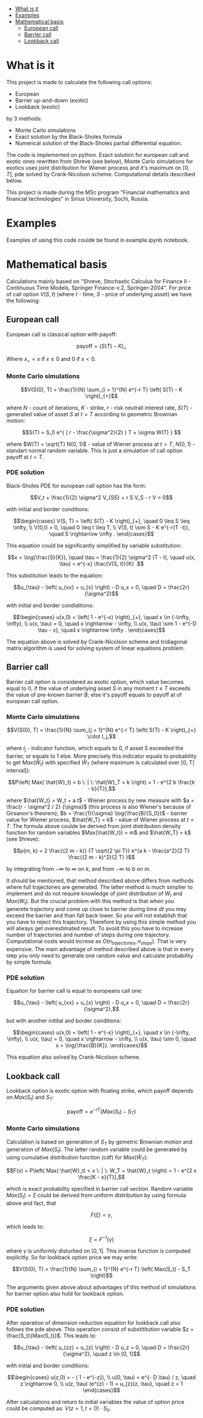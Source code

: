 - [What is it](#what-is-it)
- [Examples](#examples)
- [Mathematical basis](#mathematical-basis)
  * [European call](#european-call)
  * [Barrier call](#barrier-call)
  * [Lookback call](#lookback-call)

# What is it
This project is made to calculate the following call options:
- European
- Barrier up-and-down (exotic)
- Lookback (exotic)

by 3 methods:
- Monte Carlo simulations
- Exact solution by the Black-Sholes formula
- Numerical solution of the Black-Sholes partial differential equation.

The code is implemented on python. Exact solution for european call and exotic ones rewritten from Shreve (see below), Monte Carlo simulations for exotics uses joint distribution for Wiener process and it's maximum on $[0,T]$, pde solved by Crank-Nicolson scheme. Computational details described below.

This project is made during the MSc program "Financial mathematics and financial technologies" in Sirius University, Sochi, Russia.
# Examples
Examples of using this code coulde be found in example.ipynb notebook.

# Mathematical basis
Calculations mainly based on "Shreve, Stochastic Calculus for Finance II - Continuous Time Models, Springer Finance-v.2, Springer-2004".
For price of call option $V(S, t)$ (where $t$ - time, $S$ - price of underlying asset) we have the following:
## European call
European call is classical option with payoff:
```math
\text{payoff} = \left( S(T) - K \right)_{+}
```
Where $x_{+} = x$ if $x \geq 0$ and 0 if $x < 0$.
### Monte Carlo simulations
```math
V(S(0), T) = \frac{1}{N} \sum_{i = 1}^{N} e^{-r T} \left( S(T) - K \right)_{+}
```
where $N$ - count of iterations, $K$ - strike, $r$ - risk neutrall interest rate, $S(T)$ - generated value of asset $S$ at $t = T$ according to geometric Brownian motion:
```math
S(T) = S_0  e^{ ( r - \frac{\sigma^2}{2} ) T + \sigma  W(T) } 
```
where $W(T) = \sqrt{T} N(0, 1)$ - value of Wiener process at $t = T$, $N(0, 1)$ - standart normal random variable. 
This is just a simulation of call option payoff at $t = T$.

### PDE solution
Black-Sholes PDE for european call option has the form:
```math
V_t + \frac{1}{2} \sigma^2 V_{SS} + r S V_S - r V = 0
```
with initial and border conditions:
```math
\begin{cases} V(S, T) = \left( S(T) - K \right)_{+}, \quad 0 \leq S \leq \infty,
\\ V(0,t) = 0, \quad 0 \leq t \leq T,
\\ V(S, t) \sim S - K e^{-r(T -t)}, \quad S \rightarrow \infty .
\end{cases}
```
This equation could be significantly simplified by variable substitution: 
```math
x = \log{\frac{S}{K}}, \quad \tau = \frac{1}{2} \sigma^2 (T - t), \quad u(x, \tau) = e^{-x} \frac{V(S, t)}{K} .
```
This substitution leads to the equation:
```math
u_{\tau} - \left( u_{xx} + u_{x} \right) - D u_x = 0, \quad D = \frac{2r}{\sigma^2}
```

with initial and border condiditions:
```math
\begin{cases} u(x,0) = \left( 1 - e^{-x} \right)_{+}, \quad x \in (-\infty, \infty),
\\ u(x, \tau) = 0, \quad x \rightarrow - \infty,
\\ u(x, \tau) \sim 1 - e^{-D \tau - x}, \quad x \rightarrow \infty .
\end{cases}
```
The equation above is solved by Crank-Nicolson scheme and tridiagonal matrix algorithm is used for solving system of linear equations problem.

## Barrier call
Barrier call option is considered as exotic option, which value becomes equal to 0, if the value of underlying asset $S$ in any moment $t \leq T$ exceeds the value of pre-known barrier $B$; else it's payoff equals to payoff at of european call option.
### Monte Carlo simulations
```math
V(S(0), T) = \frac{1}{N} \sum_{j = 1}^{N} e^{-r T} \left( S(T) - K \right)_{+} \cdot I_j,
```
where $I_j$ - indicator function, which equals to 0, if asset S exceeded the barrier, or equals to 1 else. 
More precisely this indicator equals to probability to get $Max(\hat{W}_t)$ with specified $\hat{W}_T$ (where maximum is calculated over [0, T] interval]):
```math
P\left( Max( \hat{W}_t) < b \: | \: \hat{W}_T = k \right)  = 1 - e^{2 b \frac{k - b}{T}},
```
where $\hat{W_t} = W_t + a t$ - Wiener process by new measure with $a = \frac{r - \sigma^2 / 2} {\sigma}$ (this process is also Wiener's because of Girsanov's theorem); $b = \frac{1}{\sigma} \log{\frac{B}{S_0}}$ - barrier value for Wiener process, $\hat{W_T} = k$ - value of Wiener process at $t = T$.
The formula above coulde be derived from joint distribution density function for random variables $Max(\hat{W_t}) = m$ and $\hat{W_T} = k$ (see Shreve):
```math
p(m, k) = 2 \frac{(2 m - k)} {T \sqrt{2 \pi T}} e^{a k - \frac{a^2}{2 T} \frac{(2 m - k)^2}{2 T} }
```
by integrating from $-\infty$ to $\infty$ on $k$, and from $-\infty$ to $b$ on $m$.

It should be mentioned, that method described above differs from methods where full trajectories are generated. The latter method is much simplier to implement and do not require knowledge of joint distribution of $W_t$ and $Max(W_t)$. But the crucial problem with this method is that when you generete trajectory and come up close to barrier during time $dt$ you may exceed the barrier and than fall back lower. So you will not establish that you have to reject this trajectory. Therefore by using this simple method you will always get overestimated result. To avoid this you have to increase number of trajectories and number of steps during one trajectory. Computational costs would increse as $O(n_{trajectories}, n_{steps})$. That is very expensive.
The main advantage of method described above is that in every step you only need to generate one random value and calculate probability by simple formula.

### PDE solution
Equation for barrier call is equal to europeans call one:
```math
u_{\tau} - \left( u_{xx} + u_{x} \right) - D u_x = 0, \quad D = \frac{2r}{\sigma^2},
```
but with another initital and border conditions:
```math
\begin{cases} u(x,0) = \left( 1 - e^{-x} \right)_{+}, \quad x \in (-\infty, \infty),
\\ u(x, \tau) = 0, \quad x \rightarrow - \infty,
\\ u(x, \tau) \sim 0, \quad x = \log{\frac{B}{K}}.
\end{cases}
```
This equation also solved by Crank-Nicolson scheme.

## Lookback call
Lookback option is exotic option with floating strike, which payoff depends on $Max(S_t)$ and $S_T$:
```math
\text{payoff} = e^{- r T} \left( Max(S_t) - S_T \right)
```
### Monte Carlo simulations
Calculation is based on generation of $S_T$ by gemetric Brownian motion and generation of $Max(S_t)$. The latter random variable could be generated by using cumulative distribution function (cdf) for $Max(\hat{W}_T)$:
```math
F(x) = P\left( Max( \hat{W}_t) < x \: | \: W_T = \hat{W}_t \right)  = 1 - e^{2 x \frac{K - x}{T}},
```
which is exact probability specified in barrier call section. 
Random variable $Max(S_t) = \xi$ could be derived from uniform distribution by using formula above and fact, that 
```math
F(\xi) = \gamma,
```
which leads to:
```math
\xi = F^{-1}(\gamma)
```
where $\gamma$ is uniformly disturbed on $[0, 1]$. This inverse function is computed explicitly.
So for lookback option price we may write:
```math
V(S(0), T) = \frac{1}{N} \sum_{i = 1}^{N} e^{-r T} \left( Max(S_t) - S_T \right)
```
The arguments given above about advantages of this method of simulations for barrier option also hold for lookback option.

### PDE solution
After operation of dimension reduction equation for lookback call also follows the pde above. This operation consist of substititution variable $z = \frac{S_t}{Max(S_t)}$. This leads to:
```math
u_{\tau} - \left( u_{zz} + u_{z} \right) - D u_z = 0, \quad D = \frac{2r}{\sigma^2}, \quad z \in [0, 1]
```
with initial and border conditions:
```math
\begin{cases} u(z,0) =  - ( 1 - e^{-z}),
\\ u(0, \tau) = e^{- D \tau} / z, \quad z \rightarrow 0,
\\ u(z, \tau) (e^{z} - 1) = u_{z}(z, \tau), \quad z = 1
\end{cases}
```
After calculations and return to initial variables the value of option price could be computed as: $V(z = 1, t = 0) \cdot S_0$.
